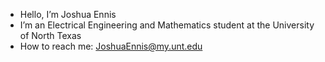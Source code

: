 - Hello, I’m Joshua Ennis
- I’m an Electrical Engineering and Mathematics student at the University of North Texas
- How to reach me: JoshuaEnnis@my.unt.edu

<!---
jshenns/jshenns is a ✨ special ✨ repository because its `README.md` (this file) appears on your GitHub profile.
You can click the Preview link to take a look at your changes.
--->
